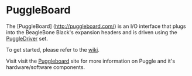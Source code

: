 PuggleBoard
===

The [PuggleBoard] (http://puggleboard.com/) is an I/O interface that plugs into the BeagleBone Black's expansion headers and is driven using the <a href="https://github.com/PuggleBoard/PuggleDriver">PuggleDriver</a> set.

To get started, please refer to the <a href="https://github.com/PuggleBoard/PuggleBoard/wiki">wiki</a>.

Visit visit the <a href="http://puggleboard.com">Puggleboard</a> site for more information on Puggle and it's hardware/software components.
